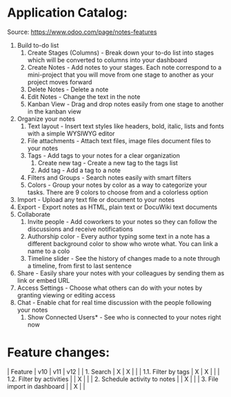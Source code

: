 # Application Catalog:

Source: https://www.odoo.com/page/notes-features

1. Build to-do list
   1. Create Stages (Columns) - Break down your to-do list into stages which will be converted to columns into your dashboard
   2. Create Notes            - Add notes to your stages. Each note correspond to a mini-project that you will move from one stage to another as your project moves forward
   3. Delete Notes			      -	Delete a note
   4. Edit Notes			        -	Change the text in the note
   5. Kanban View             - Drag and drop notes easily from one stage to another in the kanban view
2. Organize your notes
   1. Text layout             - Insert text styles like headers, bold, italic, lists and fonts with a simple WYSIWYG editor
   2. File attachments        - Attach text files, image files document files to your notes
   3. Tags                    - Add tags to your notes for a clear organization
      1. Create new tag	    - Create a new tag to the tags list
   	  2. Add tag			        - Add a tag to a note
   4. Filters and Groups      - Search notes easily with smart filters
   5. Colors                  - Group your notes by color as a way to categorize your tasks. There are 9 colors to choose from and a colorless option
3. Import                  - Upload any text file or document to your notes
4. Export                  - Export notes as HTML, plain text or DocuWiki text documents
5. Collaborate
   1. Invite people           - Add coworkers to your notes so they can follow the discussions and receive notifications
   2. Authorship color        - Every author typing some text in a note has a different background color to show who wrote what. You can link a name to a colo
   3. Timeline slider         - See the history of changes made to a note through a timeline, from first to last sentence
6. Share                   - Easily share your notes with your colleagues by sending them as link or embed URL
7. Access Settings         - Choose what others can do with your notes by granting viewing or editing access
8. Chat                    - Enable chat for real time discussion with the people following your notes
   1. Show Connected Users*   - See who is connected to your notes right now

# Feature changes:
| Feature                       | v10 | v11 | v12 |
| 1. Search                     |  X  |  X  |    |
| 1.1. Filter by tags           |  X  |  X  |    |
| 1.2. Filter by activities     |     |  X  |    |
| 2. Schedule activity to notes |     |  X  |    |
| 3. File import in dashboard   |     |  X  |    |